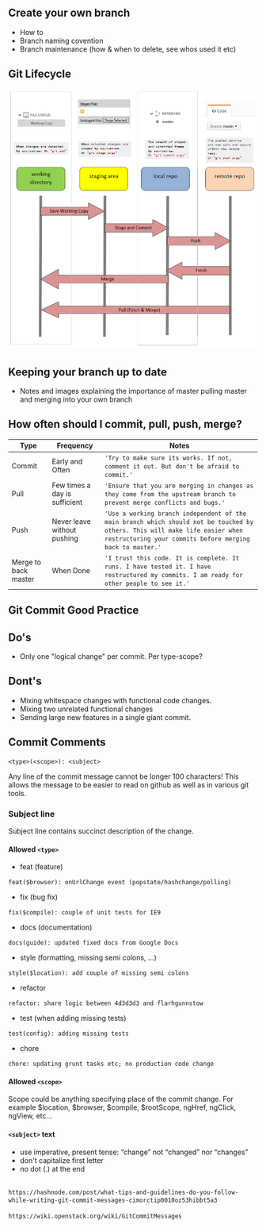 
Create your own branch
----------------------------

* How to
* Branch naming covention
* Branch maintenance (how & when to delete, see whos used it etc)


Git Lifecycle
----------------------------

![Alt text](readme/images/lifecycle.png?raw=true "Git Life Cycle")

Keeping your branch up to date
----------------------------

* Notes and images explaining the importance of master pulling master and merging into your own branch

How often should I commit, pull, push, merge?
----------------------------

| Type             | Frequency                         | Notes              |
 ----------------- | --------------------------------- | ------------------
| Commit           | Early and Often               | `'Try to make sure its works. If not, comment it out. But don't be afraid to commit.'` |
| Pull             | Few times a day is sufficient | `'Ensure that you are merging in changes as they come from the upstream branch to prevent merge conflicts and bugs.'` |
| Push             | Never leave without pushing     | `'Use a working branch independent of the main branch which should not be touched by others. This will make life easier when restructuring your commits before merging back to master.'` |
| Merge to back master  | When Done     | `'I trust this code. It is complete. It runs. I have tested it. I have restructured my commits. I am ready for other people to see it.'` |


Git Commit Good Practice
----------------------------

## Do's

* Only one "logical change" per commit. Per type-scope?

## Dont's

* Mixing whitespace changes with functional code changes.
* Mixing two unrelated functional changes
* Sending large new features in a single giant commit.

Commit Comments
----------------------------
```
<type>(<scope>): <subject>
```

Any line of the commit message cannot be longer 100 characters! This allows the message to be easier to read on github as well as in various git tools.

### Subject line        
Subject line contains succinct description of the change.

#### Allowed `<type>`
* feat (feature)
```
feat($browser): onUrlChange event (popstate/hashchange/polling)
```
* fix (bug fix)
```
fix($compile): couple of unit tests for IE9
```
* docs (documentation)
```
docs(guide): updated fixed docs from Google Docs
```
* style (formatting, missing semi colons, …)
```
style($location): add couple of missing semi colons
```
* refactor
```
refactor: share logic between 4d3d3d3 and flarhgunnstow
```
* test (when adding missing tests)
```
test(config): adding missing tests
```
* chore
```
chore: updating grunt tasks etc; no production code change
```

#### Allowed `<scope>`
Scope could be anything specifying place of the commit change. For example $location, $browser, $compile, $rootScope, ngHref, ngClick, ngView, etc...

#### `<subject>` text
* use imperative, present tense: “change” not “changed” nor “changes”
* don't capitalize first letter
* no dot (.) at the end


```

https://hashnode.com/post/what-tips-and-guidelines-do-you-follow-while-writing-git-commit-messages-cimorctip0010oz53hibbt5a3

https://wiki.openstack.org/wiki/GitCommitMessages

